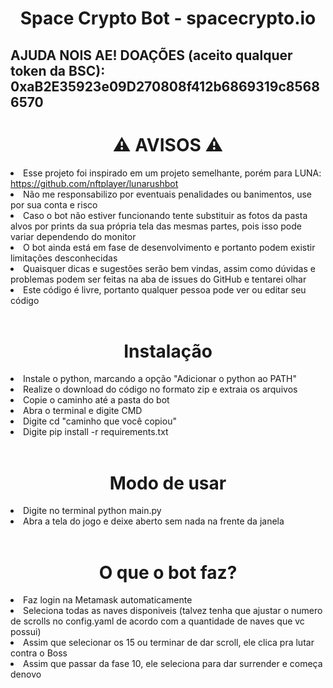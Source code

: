<h1 align="center">Space Crypto Bot - spacecrypto.io</h1>
<h2>AJUDA NOIS AE! DOAÇÕES (aceito qualquer token da BSC):
0xaB2E35923e09D270808f412b6869319c85686570 
<br>
<h1 align="center">⚠ AVISOS ⚠</h1>
<li>Esse projeto foi inspirado em um projeto semelhante, porém para LUNA: <a href="https://github.com/nftplayer/lunarushbot">https://github.com/nftplayer/lunarushbot</a></li>
<li>Não me responsabilizo por eventuais penalidades ou banimentos, use por sua conta e risco</li>
<li>Caso o bot não estiver funcionando tente substituir as fotos da pasta alvos por prints da sua própria tela das mesmas partes, pois isso pode variar dependendo do monitor</li>
<li>O bot ainda está em fase de desenvolvimento e portanto podem existir limitações desconhecidas</li>
<li>Quaisquer dicas e sugestões serão bem vindas, assim como dúvidas e problemas podem ser feitas na aba de issues do GitHub e tentarei olhar</li>
<li>Este código é livre, portanto qualquer pessoa pode ver ou editar seu código</li>

<br>
<h1 align="center">Instalação</h1>
<li>Instale o python, marcando a opção "Adicionar o python ao PATH"</li>
<li>Realize o download do código no formato zip e extraia os arquivos</li>
<li>Copie o caminho até a pasta do bot</li>
<li>Abra o terminal e digite CMD</li>
<li>Digite cd "caminho que você copiou"</li>
<li>Digite pip install -r requirements.txt</li>

<br>
<h1 align="center">Modo de usar</h1>
<li>Digite no terminal python main.py</li>
<li>Abra a tela do jogo e deixe aberto sem nada na frente da janela</li>

<br>
<h1 align="center">O que o bot faz?</h1>
<li>Faz login na Metamask automaticamente</li>
<li>Seleciona todas as naves disponiveis (talvez tenha que ajustar o numero de scrolls no config.yaml de acordo com a quantidade de naves que vc possui)</li>
<li>Assim que selecionar os 15 ou terminar de dar scroll, ele clica pra lutar contra o Boss</li>
<li>Assim que passar da fase 10, ele seleciona para dar surrender e começa denovo</li>
